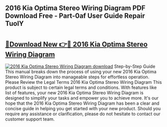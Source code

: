 ## 2016 Kia Optima Stereo Wiring Diagram PDF Download Free - Part-0af User Guide Repair TuolY

# <h2><a href="http://dftko2.blite.top/?on=2016+Kia+Optima+Stereo+Wiring+Diagram">🔗Download New 👉🔴 2016 Kia Optima Stereo Wiring Diagram</a></h2>

[![2016 Kia Optima Stereo Wiring Diagram download](https://i.imgur.com/lujVjoI.png)](http://dftko2.blite.top/?on=2016+Kia+Optima+Stereo+Wiring+Diagram)
Step-by-Step Guide This manual breaks down the process of using your new 2016 Kia Optima Stereo Wiring Diagram into manageable steps for effortless operation. Please Review the Legal Terms 2016 Kia Optima Stereo Wiring Diagram This product is subject to certain legal terms and conditions. With features like list of features, your new 2016 Kia Optima Stereo Wiring Diagram is designed to simplify your tasks and empower you to achieve more. It's our hope that the 2016 Kia Optima Stereo Wiring Diagram has been a clear and concise guide in helping you get started with your new product. Should you require any assistance or clarification, please do not hesitate to contact our customer support team.
